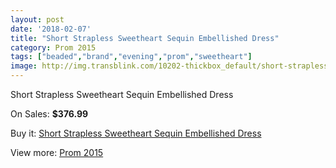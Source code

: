 ```yaml
---
layout: post
date: '2018-02-07'
title: "Short Strapless Sweetheart Sequin Embellished Dress"
category: Prom 2015
tags: ["beaded","brand","evening","prom","sweetheart"]
image: http://img.transblink.com/10202-thickbox_default/short-strapless-sweetheart-sequin-embellished-dress.jpg
---
```

Short Strapless Sweetheart Sequin Embellished Dress

On Sales: **$376.99**
<a href="https://www.transblink.com/en/prom-2015/3312-short-strapless-sweetheart-sequin-embellished-dress.html"><amp-img layout="responsive" width="600" height="600" src="//img.transblink.com/10202-thickbox_default/short-strapless-sweetheart-sequin-embellished-dress.jpg" alt="Short Strapless Sweetheart Sequin Embellished Dress 0" /></a>
<a href="https://www.transblink.com/en/prom-2015/3312-short-strapless-sweetheart-sequin-embellished-dress.html"><amp-img layout="responsive" width="600" height="600" src="//img.transblink.com/10204-thickbox_default/short-strapless-sweetheart-sequin-embellished-dress.jpg" alt="Short Strapless Sweetheart Sequin Embellished Dress 1" /></a>
<a href="https://www.transblink.com/en/prom-2015/3312-short-strapless-sweetheart-sequin-embellished-dress.html"><amp-img layout="responsive" width="600" height="600" src="//img.transblink.com/10203-thickbox_default/short-strapless-sweetheart-sequin-embellished-dress.jpg" alt="Short Strapless Sweetheart Sequin Embellished Dress 2" /></a>

Buy it: [Short Strapless Sweetheart Sequin Embellished Dress](https://www.transblink.com/en/prom-2015/3312-short-strapless-sweetheart-sequin-embellished-dress.html "Short Strapless Sweetheart Sequin Embellished Dress")

View more: [Prom 2015](https://www.transblink.com/en/10-prom-2015 "Prom 2015")